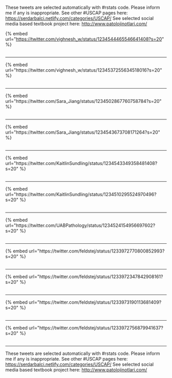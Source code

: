 

These tweets are selected automatically with #rstats code. Please inform me if any is inappropriate.
See other #USCAP pages here: https://serdarbalci.netlify.com/categories/USCAP/ 
See selected social media based textbook project here: http://www.patolojinotlari.com/

{% embed url="https://twitter.com/vighnesh_w/status/1234544465546641408?s=20" %}<br>
<br>
<hr>
{% embed url="https://twitter.com/vighnesh_w/status/1234537255634518016?s=20" %}<br>
<br>
<hr>
{% embed url="https://twitter.com/Sara_Jiang/status/1234502867760758784?s=20" %}<br>
<br>
<hr>
{% embed url="https://twitter.com/Sara_Jiang/status/1234543673708171264?s=20" %}<br>
<br>
<hr>
{% embed url="https://twitter.com/KaitlinSundling/status/1234543349358481408?s=20" %}<br>
<br>
<hr>
{% embed url="https://twitter.com/KaitlinSundling/status/1234510295524970496?s=20" %}<br>
<br>
<hr>
{% embed url="https://twitter.com/UABPathology/status/1234524154956697602?s=20" %}<br>
<br>
<hr>
{% embed url="https://twitter.com/feldstej/status/1233972770800852993?s=20" %}<br>
<br>
<hr>
{% embed url="https://twitter.com/feldstej/status/1233972347842908161?s=20" %}<br>
<br>
<hr>
{% embed url="https://twitter.com/feldstej/status/1233973190113681409?s=20" %}<br>
<br>
<hr>
{% embed url="https://twitter.com/feldstej/status/1233972756879941637?s=20" %}<br>
<br>
<hr>


These tweets are selected automatically with #rstats code. Please inform me if any is inappropriate.
See other #USCAP pages here: https://serdarbalci.netlify.com/categories/USCAP/ 
See selected social media based textbook project here: http://www.patolojinotlari.com/
